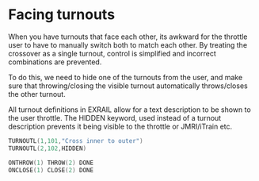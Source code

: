 # Facing turnouts

When you have turnouts that face each other, its awkward for the throttle user to have to manually switch both to match each other. By treating the crossover as a single turnout, control is simplified and incorrect combinations are prevented.

To do this, we need to hide one of the turnouts from the user, and make sure that throwing/closing the visible turnout automatically throws/closes the other turnout.

All turnout definitions in EXRAIL allow for a text description to be shown to the user throttle. The HIDDEN keyword, used instead of a turnout description prevents it being visible to the throttle or JMRI/iTrain etc.

```cpp
TURNOUTL(1,101,"Cross inner to outer")
TURNOUTL(2,102,HIDDEN)

ONTHROW(1) THROW(2) DONE
ONCLOSE(1) CLOSE(2) DONE
```
